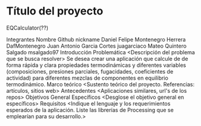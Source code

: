 # Título del proyecto

EQCalculator(??)

Integrantes
Nombre
Github nickname
Daniel Felipe Montenegro Herrera
DafMontenegro
Juan Antonio Garcia Cortes
juagarciaco
Mateo Quintero Salgado
msalgado97
Introducción
Problemática
<Descripción del problema que se busca resolver>
Se desea crear una aplicación que calcule de de forma rápida y clara propiedades termodinámicas y diferentes variables (composiciones, presiones parciales, fugacidades, coeficientes de actividad) para diferentes mezclas de componentes en equilibrio termodinámico.
Marco teórico
<Sustento teórico del proyecto. Referencias: artículos, sitios web>
Antecedentes
<Aplicaciones similares, url's de los repos>
Objetivos
General
Específicos
<Desglose el objetivo general en específicos>
Requisitos
<Indique el lenguaje y los requerimientos esperados de la aplicación. Liste las librerías de Processing que se emplearían para su desarrollo.>
